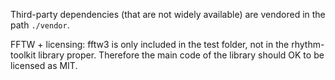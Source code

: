 Third-party dependencies (that are not widely available) are vendored in the path `./vendor`.

FFTW + licensing: fftw3 is only included in the test folder, not in the rhythm-toolkit library proper. Therefore the main code of the library should OK to be licensed as MIT.
